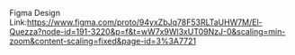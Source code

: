 Figma Design Link:https://www.figma.com/proto/94yxZbJq78F53RLTaUHW7M/El-Quezza?node-id=191-3220&p=f&t=wW7x9Wl3xUT09NzJ-0&scaling=min-zoom&content-scaling=fixed&page-id=3%3A7721
